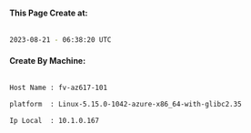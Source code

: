 
   
#### This Page Create at:

```bash

2023-08-21 - 06:38:20 UTC

```

#### Create By Machine:

```bash

Host Name : fv-az617-101

platform  : Linux-5.15.0-1042-azure-x86_64-with-glibc2.35

Ip Local  : 10.1.0.167

```

